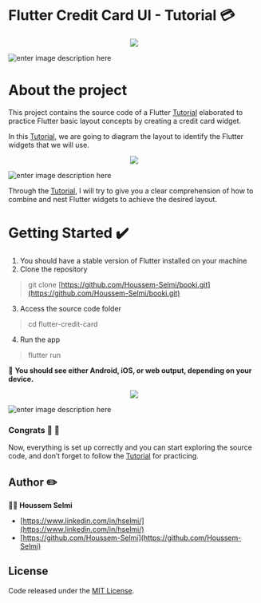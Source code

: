 
  
# Flutter Credit Card UI - Tutorial 💳

<p align="center">
  <img src="https://drive.google.com/uc?export=view&id=1vZrJ19R1VsMceIJZ0hbY4cDV7Zmc5sYb">
</p>

![enter image description here](https://drive.google.com/uc?export=view&id=1vZrJ19R1VsMceIJZ0hbY4cDV7Zmc5sYb)


# About the project 
This project contains the source code of a Flutter [Tutorial](https://medium.com/@selmi.hussem/practice-flutter-layout-concepts-by-creating-a-credit-card-widget-tutorial-1fbc8a9e36e) elaborated to practice Flutter basic layout concepts by creating a credit card widget.

In this [Tutorial](https://medium.com/@selmi.hussem/practice-flutter-layout-concepts-by-creating-a-credit-card-widget-tutorial-1fbc8a9e36e), we are going to diagram the layout to identify the Flutter widgets that we will use.

<p align="center">
  <img src="https://drive.google.com/uc?export=view&id=1VD8oYUoN2kOWqhXE3JvagJDnXfhGaYPl">
</p>

![enter image description here](https://drive.google.com/uc?export=view&id=1VD8oYUoN2kOWqhXE3JvagJDnXfhGaYPl)

Through the [Tutorial](https://medium.com/@selmi.hussem/practice-flutter-layout-concepts-by-creating-a-credit-card-widget-tutorial-1fbc8a9e36e), I will try to give you a clear comprehension of how to combine and nest Flutter widgets to achieve the desired layout.







# Getting Started ✔️

1. You should have a stable version of Flutter installed on your machine
2. Clone the repository 
	

>   git clone  [https://github.com/Houssem-Selmi/booki.git](https://github.com/Houssem-Selmi/booki.git)

3. Access the source code folder 
>  cd flutter-credit-card

4. Run the app
> flutter run

📱 **You should see either Android, iOS, or web output, depending on your device.** 

<p align="center">
  <img src="https://drive.google.com/uc?export=view&id=1tA6nGHPer5WwhXJCwALbAiDpA8CMPiMB">
</p>

![enter image description here](https://drive.google.com/uc?export=view&id=1tA6nGHPer5WwhXJCwALbAiDpA8CMPiMB)

 
 ### Congrats 👏 🎉 
Now, everything is set up correctly and you can start exploring the source code, and don’t forget to follow the [Tutorial](https://medium.com/@selmi.hussem/practice-flutter-layout-concepts-by-creating-a-credit-card-widget-tutorial-1fbc8a9e36e) for practicing. 


## Author  :pencil2:

👨‍💻 **Houssem Selmi** 
* [https://www.linkedin.com/in/hselmi/](https://www.linkedin.com/in/hselmi/)
* [https://github.com/Houssem-Selmi](https://github.com/Houssem-Selmi)




## License

Code released under the  [ MIT License](https://github.com/Houssem-Selmi/booki/blob/master/LICENSE.txt).
